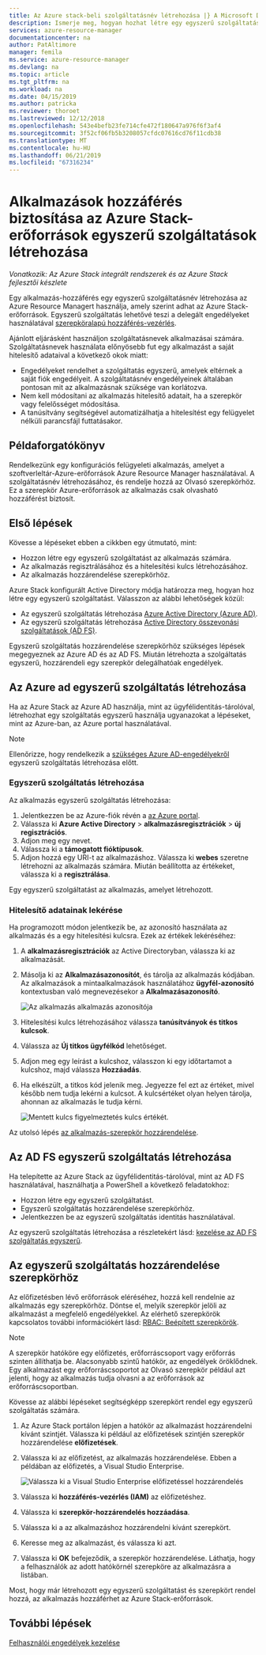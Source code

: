 ```yaml
---
title: Az Azure stack-beli szolgáltatásnév létrehozása |} A Microsoft Docs
description: Ismerje meg, hogyan hozhat létre egy egyszerű szolgáltatást az erőforrásokhoz való hozzáférés kezelése szerepköralapú hozzáférés-vezérlés az Azure Resource Manager használata.
services: azure-resource-manager
documentationcenter: na
author: PatAltimore
manager: femila
ms.service: azure-resource-manager
ms.devlang: na
ms.topic: article
ms.tgt_pltfrm: na
ms.workload: na
ms.date: 04/15/2019
ms.author: patricka
ms.reviewer: thoroet
ms.lastreviewed: 12/12/2018
ms.openlocfilehash: 543e4befb23fe714cfe472f180647a976f6f3af4
ms.sourcegitcommit: 3f52cf06fb5b3208057cfdc07616cd76f11cdb38
ms.translationtype: MT
ms.contentlocale: hu-HU
ms.lasthandoff: 06/21/2019
ms.locfileid: "67316234"
---
```

# <a name="create-service-principals-to-give-applications-access-to-azure-stack-resources"></a>Alkalmazások hozzáférés biztosítása az Azure Stack-erőforrások egyszerű szolgáltatások létrehozása

*Vonatkozik: Az Azure Stack integrált rendszerek és az Azure Stack fejlesztői készlete*

Egy alkalmazás-hozzáférés egy egyszerű szolgáltatásnév létrehozása az Azure Resource Managert használja, amely szerint adhat az Azure Stack-erőforrások. Egyszerű szolgáltatás lehetővé teszi a delegált engedélyeket használatával [szerepköralapú hozzáférés-vezérlés](azure-stack-manage-permissions.md).

Ajánlott eljárásként használjon szolgáltatásnevek alkalmazásai számára. Szolgáltatásnevek használata előnyösebb fut egy alkalmazást a saját hitelesítő adataival a következő okok miatt:

* Engedélyeket rendelhet a szolgáltatás egyszerű, amelyek eltérnek a saját fiók engedélyeit. A szolgáltatásnév engedélyeinek általában pontosan mit az alkalmazásnak szüksége van korlátozva.
* Nem kell módosítani az alkalmazás hitelesítő adatait, ha a szerepkör vagy felelősséget módosítása.
* A tanúsítvány segítségével automatizálhatja a hitelesítést egy felügyelet nélküli parancsfájl futtatásakor.

## <a name="example-scenario"></a>Példaforgatókönyv

Rendelkezünk egy konfigurációs felügyeleti alkalmazás, amelyet a szoftverleltár-Azure-erőforrások Azure Resource Manager használatával. A szolgáltatásnév létrehozásához, és rendelje hozzá az Olvasó szerepkörhöz. Ez a szerepkör Azure-erőforrások az alkalmazás csak olvasható hozzáférést biztosít.

## <a name="getting-started"></a>Első lépések

Kövesse a lépéseket ebben a cikkben egy útmutató, mint:

* Hozzon létre egy egyszerű szolgáltatást az alkalmazás számára.
* Az alkalmazás regisztrálásához és a hitelesítési kulcs létrehozásához.
* Az alkalmazás hozzárendelése szerepkörhöz.

Azure Stack konfigurált Active Directory módja határozza meg, hogyan hoz létre egy egyszerű szolgáltatást. Válasszon az alábbi lehetőségek közül:

* Az egyszerű szolgáltatás létrehozása [Azure Active Directory (Azure AD)](azure-stack-create-service-principals.md#create-service-principal-for-azure-ad).
* Az egyszerű szolgáltatás létrehozása [Active Directory összevonási szolgáltatások (AD FS)](azure-stack-create-service-principals.md#create-service-principal-for-ad-fs).

Egyszerű szolgáltatás hozzárendelése szerepkörhöz szükséges lépések megegyeznek az Azure AD és az AD FS. Miután létrehozta a szolgáltatás egyszerű, hozzárendeli egy szerepkör delegálhatóak engedélyek.

## <a name="create-service-principal-for-azure-ad"></a>Az Azure ad egyszerű szolgáltatás létrehozása

Ha az Azure Stack az Azure AD használja, mint az ügyfélidentitás-tárolóval, létrehozhat egy szolgáltatás egyszerű használja ugyanazokat a lépéseket, mint az Azure-ban, az Azure portal használatával.

> [!NOTE]
> Ellenőrizze, hogy rendelkezik a [szükséges Azure AD-engedélyekről](/azure/active-directory/develop/howto-create-service-principal-portal#required-permissions) egyszerű szolgáltatás létrehozása előtt.

### <a name="create-service-principal"></a>Egyszerű szolgáltatás létrehozása

Az alkalmazás egyszerű szolgáltatás létrehozása:

1. Jelentkezzen be az Azure-fiók révén a [az Azure portal](https://portal.azure.com).
2. Válassza ki **Azure Active Directory** > **alkalmazásregisztrációk** > **új regisztrációs**.
3. Adjon meg egy nevet.
4. Válassza ki a **támogatott fióktípusok**.
5.  Adjon hozzá egy URI-t az alkalmazáshoz. Válassza ki **webes** szeretne létrehozni az alkalmazás számára. Miután beállította az értékeket, válassza ki a **regisztrálása**.

Egy egyszerű szolgáltatást az alkalmazás, amelyet létrehozott.

### <a name="get-credentials"></a>Hitelesítő adatainak lekérése

Ha programozott módon jelentkezik be, az azonosító használata az alkalmazás és a egy hitelesítési kulcsra. Ezek az értékek lekéréséhez:

1. A **alkalmazásregisztrációk** az Active Directoryban, válassza ki az alkalmazását.

2. Másolja ki az **Alkalmazásazonosítót**, és tárolja az alkalmazás kódjában. Az alkalmazások a mintaalkalmazások használatához **ügyfél-azonosító** kontextusban való megnevezésekor a **Alkalmazásazonosító**.

     ![Az alkalmazás alkalmazás azonosítója](./media/azure-stack-create-service-principals/image12.png)
3. Hitelesítési kulcs létrehozásához válassza **tanúsítványok és titkos kulcsok**.

4. Válassza az **Új titkos ügyfélkód** lehetőséget.

5. Adjon meg egy leírást a kulcshoz, válasszon ki egy időtartamot a kulcshoz, majd válassza **Hozzáadás**. 

6. Ha elkészült, a titkos kód jelenik meg. Jegyezze fel ezt az értéket, mivel később nem tudja lekérni a kulcsot. A kulcsértéket olyan helyen tárolja, ahonnan az alkalmazás le tudja kérni.

     ![Mentett kulcs figyelmeztetés kulcs értékét.](./media/azure-stack-create-service-principals/image15.png)

Az utolsó lépés [az alkalmazás-szerepkör hozzárendelése](azure-stack-create-service-principals.md).

## <a name="create-service-principal-for-ad-fs"></a>Az AD FS egyszerű szolgáltatás létrehozása

Ha telepítette az Azure Stack az ügyfélidentitás-tárolóval, mint az AD FS használatával, használhatja a PowerShell a következő feladatokhoz:

* Hozzon létre egy egyszerű szolgáltatást.
* Egyszerű szolgáltatás hozzárendelése szerepkörhöz.
* Jelentkezzen be az egyszerű szolgáltatás identitás használatával.

Az egyszerű szolgáltatás létrehozása a részletekért lásd: [kezelése az AD FS szolgáltatás egyszerű](../operator/azure-stack-create-service-principals.md#manage-an-ad-fs-service-principal).

## <a name="assign-the-service-principal-to-a-role"></a>Az egyszerű szolgáltatás hozzárendelése szerepkörhöz

Az előfizetésben lévő erőforrások eléréséhez, hozzá kell rendelnie az alkalmazás egy szerepkörhöz. Döntse el, melyik szerepkör jelöli az alkalmazást a megfelelő engedélyekkel. Az elérhető szerepkörök kapcsolatos további információkért lásd: [RBAC: Beépített szerepkörök](/azure/role-based-access-control/built-in-roles).

> [!NOTE]
> A szerepkör hatóköre egy előfizetés, erőforráscsoport vagy erőforrás szinten állíthatja be. Alacsonyabb szintű hatókör, az engedélyek öröklődnek. Egy alkalmazást egy erőforráscsoportot az Olvasó szerepkör például azt jelenti, hogy az alkalmazás tudja olvasni a az erőforrások az erőforráscsoportban.

Kövesse az alábbi lépéseket segítségképp szerepkört rendel egy egyszerű szolgáltatás számára.

1. Az Azure Stack portálon lépjen a hatókör az alkalmazást hozzárendelni kívánt szintjét. Válassza ki például az előfizetések szintjén szerepkör hozzárendelése **előfizetések**.

2. Válassza ki az előfizetést, az alkalmazás hozzárendelése. Ebben a példában az előfizetés, a Visual Studio Enterprise.

     ![Válassza ki a Visual Studio Enterprise előfizetéssel hozzárendelés](./media/azure-stack-create-service-principals/image16.png)

3. Válassza ki **hozzáférés-vezérlés (IAM)** az előfizetéshez.

4. Válassza ki **szerepkör-hozzárendelés hozzáadása**.

5. Válassza ki a az alkalmazáshoz hozzárendelni kívánt szerepkört.

6. Keresse meg az alkalmazást, és válassza ki azt.

7. Válassza ki **OK** befejeződik, a szerepkör hozzárendelése. Láthatja, hogy a felhasználók az adott hatókörnél szerepköre az alkalmazásra a listában.

Most, hogy már létrehozott egy egyszerű szolgáltatást és szerepkört rendel hozzá, az alkalmazás hozzáférhet az Azure Stack-erőforrások.

## <a name="next-steps"></a>További lépések

[Felhasználói engedélyek kezelése](azure-stack-manage-permissions.md)
